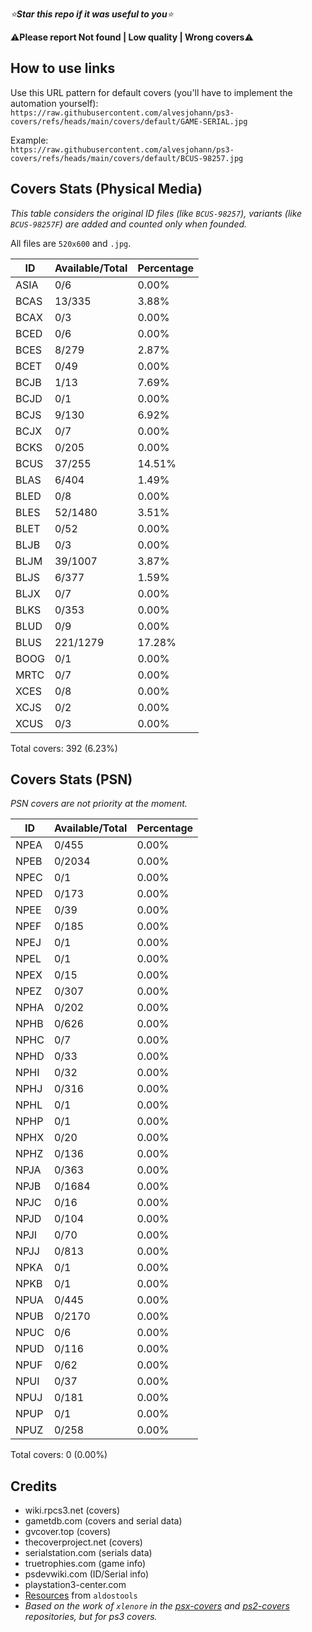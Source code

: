 *⭐**Star this repo if it was useful to you**⭐*

⚠️**Please report Not found | Low quality | Wrong covers**⚠️

## How to use links
Use this URL pattern for default covers (you'll have to implement the automation yourself):
<br>```https://raw.githubusercontent.com/alvesjohann/ps3-covers/refs/heads/main/covers/default/GAME-SERIAL.jpg```

Example: 
<br>```https://raw.githubusercontent.com/alvesjohann/ps3-covers/refs/heads/main/covers/default/BCUS-98257.jpg```

## Covers Stats (Physical Media)
*This table considers the original ID files (like `BCUS-98257`), variants (like `BCUS-98257F`) are added and counted only when founded.*

All files are `520x600` and `.jpg`.

| ID | Available/Total | Percentage |
| ------ | --------------- | ---------- |
| ASIA | 0/6 | 0.00% |
| BCAS | 13/335 | 3.88% |
| BCAX | 0/3 | 0.00% |
| BCED | 0/6 | 0.00% |
| BCES | 8/279 | 2.87% |
| BCET | 0/49 | 0.00% |
| BCJB | 1/13 | 7.69% |
| BCJD | 0/1 | 0.00% |
| BCJS | 9/130 | 6.92% |
| BCJX | 0/7 | 0.00% |
| BCKS | 0/205 | 0.00% |
| BCUS | 37/255 | 14.51% |
| BLAS | 6/404 | 1.49% |
| BLED | 0/8 | 0.00% |
| BLES | 52/1480 | 3.51% |
| BLET | 0/52 | 0.00% |
| BLJB | 0/3 | 0.00% |
| BLJM | 39/1007 | 3.87% |
| BLJS | 6/377 | 1.59% |
| BLJX | 0/7 | 0.00% |
| BLKS | 0/353 | 0.00% |
| BLUD | 0/9 | 0.00% |
| BLUS | 221/1279 | 17.28% |
| BOOG | 0/1 | 0.00% |
| MRTC | 0/7 | 0.00% |
| XCES | 0/8 | 0.00% |
| XCJS | 0/2 | 0.00% |
| XCUS | 0/3 | 0.00% |

Total covers: 392 (6.23%)

## Covers Stats (PSN)

*PSN covers are not priority at the moment.* 

| ID | Available/Total | Percentage |
| ------ | --------------- | ---------- |
| NPEA | 0/455 | 0.00% |
| NPEB | 0/2034 | 0.00% |
| NPEC | 0/1 | 0.00% |
| NPED | 0/173 | 0.00% |
| NPEE | 0/39 | 0.00% |
| NPEF | 0/185 | 0.00% |
| NPEJ | 0/1 | 0.00% |
| NPEL | 0/1 | 0.00% |
| NPEX | 0/15 | 0.00% |
| NPEZ | 0/307 | 0.00% |
| NPHA | 0/202 | 0.00% |
| NPHB | 0/626 | 0.00% |
| NPHC | 0/7 | 0.00% |
| NPHD | 0/33 | 0.00% |
| NPHI | 0/32 | 0.00% |
| NPHJ | 0/316 | 0.00% |
| NPHL | 0/1 | 0.00% |
| NPHP | 0/1 | 0.00% |
| NPHX | 0/20 | 0.00% |
| NPHZ | 0/136 | 0.00% |
| NPJA | 0/363 | 0.00% |
| NPJB | 0/1684 | 0.00% |
| NPJC | 0/16 | 0.00% |
| NPJD | 0/104 | 0.00% |
| NPJI | 0/70 | 0.00% |
| NPJJ | 0/813 | 0.00% |
| NPKA | 0/1 | 0.00% |
| NPKB | 0/1 | 0.00% |
| NPUA | 0/445 | 0.00% |
| NPUB | 0/2170 | 0.00% |
| NPUC | 0/6 | 0.00% |
| NPUD | 0/116 | 0.00% |
| NPUF | 0/62 | 0.00% |
| NPUI | 0/37 | 0.00% |
| NPUJ | 0/181 | 0.00% |
| NPUP | 0/1 | 0.00% |
| NPUZ | 0/258 | 0.00% |

Total covers: 0 (0.00%)

## Credits
- wiki.rpcs3.net (covers)
- gametdb.com (covers and serial data)
- gvcover.top (covers)
- thecoverproject.net (covers)
- serialstation.com (serials data)
- truetrophies.com (game info)
- psdevwiki.com (ID/Serial info)
- playstation3-center.com
- [Resources](https://github.com/aldostools/Resources) from `aldostools`
- *Based on the work of `xlenore` in the [psx-covers](https://github.com/xlenore/psx-covers) and [ps2-covers](https://github.com/xlenore/ps2-covers) repositories, but for ps3 covers.*


<!-- pcsx2.net
psxdatacenter.com
imkira3
waifu2x 
https://en.wikipedia.org/wiki/List_of_PlayStation_3_games_(A%E2%80%93C)
https://www.psdevwiki.com/ps3/TITLE_ID
github.com/libretro-thumbnails (covers)
https://wiki.rpcs3.net/index.php?title=Category:Covers
https://github.com/aldostools/Resources
https://consolevariations.com/
http://wiki.redump.org/index.php?title=Sony_PlayStation_3_-_USA_and_Americas_Undumped_Discs
-->

